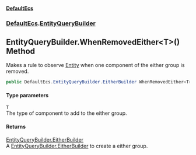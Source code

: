 #### [DefaultEcs](./index.md 'index')
### [DefaultEcs](./DefaultEcs.md 'DefaultEcs').[EntityQueryBuilder](./DefaultEcs-EntityQueryBuilder.md 'DefaultEcs.EntityQueryBuilder')
## EntityQueryBuilder.WhenRemovedEither&lt;T&gt;() Method
Makes a rule to observe [Entity](./DefaultEcs-Entity.md 'DefaultEcs.Entity') when one component of the either group is removed.  
```csharp
public DefaultEcs.EntityQueryBuilder.EitherBuilder WhenRemovedEither<T>();
```
#### Type parameters
<a name='DefaultEcs-EntityQueryBuilder-WhenRemovedEither-T-()-T'></a>
`T`  
The type of component to add to the either group.  
  
#### Returns
[EntityQueryBuilder.EitherBuilder](./DefaultEcs-EntityQueryBuilder-EitherBuilder.md 'DefaultEcs.EntityQueryBuilder.EitherBuilder')  
A [EntityQueryBuilder.EitherBuilder](./DefaultEcs-EntityQueryBuilder-EitherBuilder.md 'DefaultEcs.EntityQueryBuilder.EitherBuilder') to create a either group.  
